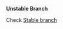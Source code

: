 **Unstable Branch**

Check [Stable branch](https://github.com/manojgudi/sci_auto_check/tree/stable)
